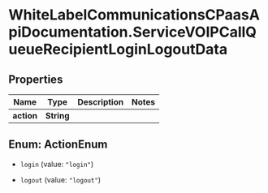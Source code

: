 # WhiteLabelCommunicationsCPaasApiDocumentation.ServiceVOIPCallQueueRecipientLoginLogoutData

## Properties

Name | Type | Description | Notes
------------ | ------------- | ------------- | -------------
**action** | **String** |  | 



## Enum: ActionEnum


* `login` (value: `"login"`)

* `logout` (value: `"logout"`)




